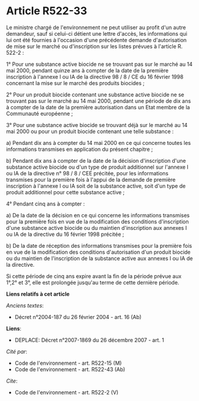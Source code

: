 # Article R522-33

Le ministre chargé de l'environnement ne peut utiliser au profit d'un autre demandeur, sauf si celui-ci détient une lettre
d'accès, les informations qui lui ont été fournies à l'occasion d'une précédente demande d'autorisation de mise sur le marché
ou d'inscription sur les listes prévues à l'article R. 522-2 : 

1° Pour une substance active biocide ne se trouvant pas sur le marché au 14 mai 2000, pendant quinze ans à compter de la date
de la première inscription à l'annexe I ou IA de la directive 98 / 8 / CE du 16 février 1998 concernant la mise sur le marché
des produits biocides ; 

2° Pour un produit biocide contenant une substance active biocide ne se trouvant pas sur le marché au 14 mai 2000, pendant
une période de dix ans à compter de la date de la première autorisation dans un Etat membre de la Communauté européenne ; 

3° Pour une substance active biocide se trouvant déjà sur le marché au 14 mai 2000 ou pour un produit biocide contenant une
telle substance : 

a) Pendant dix ans à compter du 14 mai 2000 en ce qui concerne toutes les informations transmises en application du présent
chapitre ; 

b) Pendant dix ans à compter de la date de la décision d'inscription d'une substance active biocide ou d'un type de produit
additionnel sur l'annexe I ou IA de la directive n° 98 / 8 / CEE précitée, pour les informations transmises pour la première
fois à l'appui de la demande de première inscription à l'annexe I ou IA soit de la substance active, soit d'un type de
produit additionnel pour cette substance active ; 

4° Pendant cinq ans à compter : 

a) De la date de la décision en ce qui concerne les informations transmises pour la première fois en vue de la modification
des conditions d'inscription d'une substance active biocide ou du maintien d'inscription aux annexes I ou IA de la directive
du 16 février 1998 précitée ; 

b) De la date de réception des informations transmises pour la première fois en vue de la modification des conditions
d'autorisation d'un produit biocide ou du maintien de l'inscription de la substance active aux annexes I ou IA de la
directive. 

Si cette période de cinq ans expire avant la fin de la période prévue aux 1°,2° et 3°, elle est prolongée jusqu'au terme de
cette dernière période.

**Liens relatifs à cet article**

_Anciens textes_:

  - Décret n°2004-187 du 26 février 2004 - art. 16 (Ab)

**Liens**:

  - DEPLACE: Décret n°2007-1869 du 26 décembre 2007 - art. 1

_Cité par_:

  - Code de l'environnement - art. R522-15 (M)
  - Code de l'environnement - art. R522-43 (Ab)

_Cite_:

  - Code de l'environnement - art. R522-2 (V)
